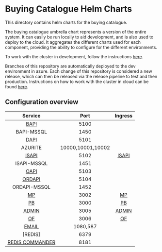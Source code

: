 # Buying Catalogue Helm Charts

This directory contains helm charts for the buying catalogue.

The buying catalogue umbrella chart represents a version of the entire system. It can easily be run locally to aid development, and is also used to deploy to the cloud. It aggregates the different charts used for each component, providing the ability to configure for the different environments.

To work with the cluster in development, follow the instructions [here](docs/run-local.md).

Branches of this repository are automatically deployed to the dev environment in azure.
Each change of this repository is considered a new release, which can then be released via the release pipeline to test and then production. Instructions on how to work with the cluster in cloud can be found [here](docs/run-azure.md).

## Configuration overview

|                             Service                              |       Port        |                           Ingress                           |
| :--------------------------------------------------------------: | :---------------: | :---------------------------------------------------------: |
|              [BAPI](http://localhost:5100/swagger)               |       5100        |                                                             |
|                            BAPI-MSSQL                            |       1450        |                                                             |
|              [DAPI](http://localhost:5101/swagger)               |       5101        |                                                             |
|                             AZURITE                              | 10000,10001,10002 |                                                             |
|              [ISAPI](http://localhost:5102/swagger)              |       5102        |             [ISAPI](http://localhost/identity)              |
|                            ISAPI-MSSQL                           |       1451        |                                                             |
|                   [OAPI](http://localhost:5103)                  |       5103        |                                                             |
|                  [ORDAPI](http://localhost:5104)                 |       5104        |                                                             |
|                           ORDAPI-MSSQL                           |       1452        |                                                             |
| [MP](http://localhost:3002/supplier/solution/100000-001/preview) |       3002        | [MP](http://localhost/supplier/solution/100000-001/preview) |
|                   [PB](http://localhost:3000)                    |       3000        |                   [PB](http://localhost)                    |
|                 [ADMIN](http://localhost:3005)                   |       3005        |              [ADMIN](http://localhost/admin)                |
|                   [OF](http://localhost:3006)                    |       3006        |                 [OF](http://localhost/order)                |
|                  [EMAIL](http://localhost:1080)                  |      1080,587     |                                                             |
|                            [REDIS]                               |       6379        |                                                             |
|             [REDIS COMMANDER](http://localhost:8181)             |       8181        |                                                             |
